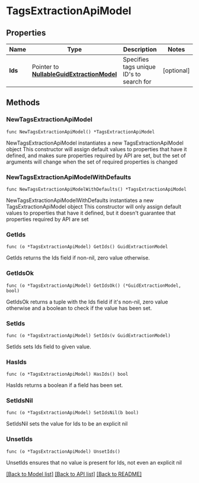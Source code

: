 # TagsExtractionApiModel

## Properties

Name | Type | Description | Notes
------------ | ------------- | ------------- | -------------
**Ids** | Pointer to [**NullableGuidExtractionModel**](GuidExtractionModel.md) | Specifies tags unique ID&#39;s to search for | [optional] 

## Methods

### NewTagsExtractionApiModel

`func NewTagsExtractionApiModel() *TagsExtractionApiModel`

NewTagsExtractionApiModel instantiates a new TagsExtractionApiModel object
This constructor will assign default values to properties that have it defined,
and makes sure properties required by API are set, but the set of arguments
will change when the set of required properties is changed

### NewTagsExtractionApiModelWithDefaults

`func NewTagsExtractionApiModelWithDefaults() *TagsExtractionApiModel`

NewTagsExtractionApiModelWithDefaults instantiates a new TagsExtractionApiModel object
This constructor will only assign default values to properties that have it defined,
but it doesn't guarantee that properties required by API are set

### GetIds

`func (o *TagsExtractionApiModel) GetIds() GuidExtractionModel`

GetIds returns the Ids field if non-nil, zero value otherwise.

### GetIdsOk

`func (o *TagsExtractionApiModel) GetIdsOk() (*GuidExtractionModel, bool)`

GetIdsOk returns a tuple with the Ids field if it's non-nil, zero value otherwise
and a boolean to check if the value has been set.

### SetIds

`func (o *TagsExtractionApiModel) SetIds(v GuidExtractionModel)`

SetIds sets Ids field to given value.

### HasIds

`func (o *TagsExtractionApiModel) HasIds() bool`

HasIds returns a boolean if a field has been set.

### SetIdsNil

`func (o *TagsExtractionApiModel) SetIdsNil(b bool)`

 SetIdsNil sets the value for Ids to be an explicit nil

### UnsetIds
`func (o *TagsExtractionApiModel) UnsetIds()`

UnsetIds ensures that no value is present for Ids, not even an explicit nil

[[Back to Model list]](../README.md#documentation-for-models) [[Back to API list]](../README.md#documentation-for-api-endpoints) [[Back to README]](../README.md)


